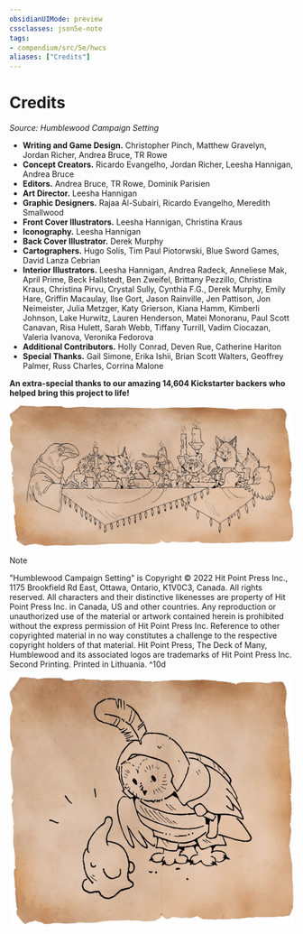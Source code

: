 ```yaml
---
obsidianUIMode: preview
cssclasses: json5e-note
tags:
- compendium/src/5e/hwcs
aliases: ["Credits"]
---
```

# Credits
*Source: Humblewood Campaign Setting* 

- **Writing and Game Design.** Christopher Pinch, Matthew Gravelyn, Jordan Richer, Andrea Bruce, TR Rowe  
- **Concept Creators.** Ricardo Evangelho, Jordan Richer, Leesha Hannigan, Andrea Bruce  
- **Editors.** Andrea Bruce, TR Rowe, Dominik Parisien  
- **Art Director.** Leesha Hannigan  
- **Graphic Designers.** Rajaa Al-Subairi, Ricardo Evangelho, Meredith Smallwood  
- **Front Cover Illustrators.** Leesha Hannigan, Christina Kraus  
- **Iconography.** Leesha Hannigan  
- **Back Cover Illustrator.** Derek Murphy  
- **Cartographers.** Hugo Solis, Tim Paul Piotorwski, Blue Sword Games, David Lanza Cebrian  
- **Interior Illustrators.** Leesha Hannigan, Andrea Radeck, Anneliese Mak, April Prime, Beck Hallstedt, Ben Zweifel, Brittany Pezzillo, Christina Kraus, Christina Pirvu, Crystal Sully, Cynthia F.G., Derek Murphy, Emily Hare, Griffin Macaulay, Ilse Gort, Jason Rainville, Jen Pattison, Jon Neimeister, Julia Metzger, Katy Grierson, Kiana Hamm, Kimberli Johnson, Lake Hurwitz, Lauren Henderson, Matei Monoranu, Paul Scott Canavan, Risa Hulett, Sarah Webb, Tiffany Turrill, Vadim Ciocazan, Valeria Ivanova, Veronika Fedorova  
- **Additional Contributors.** Holly Conrad, Deven Rue, Catherine Hariton  
- **Special Thanks.** Gail Simone, Erika Ishii, Brian Scott Walters, Geoffrey Palmer, Russ Charles, Corrina Malone  

**An extra-special thanks to our amazing 14,604 Kickstarter backers who helped bring this project to life!**

![](https://raw.githubusercontent.com/5etools-mirror-3/5etools-img/main/book/HWCS/credits.webp#center)

> [!note] 
> 
> "Humblewood Campaign Setting" is Copyright © 2022 Hit Point Press Inc., 1175 Brookfield Rd East, Ottawa, Ontario, K1V0C3, Canada. All rights reserved. All characters and their distinctive likenesses are property of Hit Point Press Inc. in Canada, US and other countries. Any reproduction or unauthorized use of the material or artwork contained herein is prohibited without the express permission of Hit Point Press Inc. Reference to other copyrighted material in no way constitutes a challenge to the respective copyright holders of that material. Hit Point Press, The Deck of Many, Humblewood and its associated logos are trademarks of Hit Point Press Inc. Second Printing. Printed in Lithuania.
^10d

![](https://raw.githubusercontent.com/5etools-mirror-3/5etools-img/main/book/HWCS/credits1.webp#center)